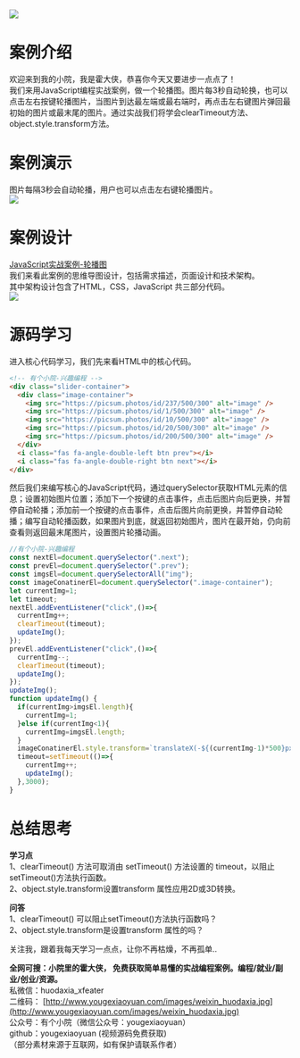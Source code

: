<a name="fkKM7"></a>
# 
![](https://cdn.nlark.com/yuque/0/2022/jpeg/34403478/1669362254893-f8893c27-31bf-416f-b14c-b5e67b3c0abe.jpeg#averageHue=%23ebfbee&clientId=u6d16c574-0002-4&crop=0&crop=0&crop=1&crop=1&from=paste&id=u8af8652b&margin=%5Bobject%20Object%5D&originHeight=1080&originWidth=1920&originalType=url&ratio=1&rotation=0&showTitle=false&status=done&style=none&taskId=ua53b8971-2edb-4ddc-80ba-deee16d18d8&title=)
<a name="XEeWt"></a>
# **案例介绍**
欢迎来到我的小院，我是霍大侠，恭喜你今天又要进步一点点了！<br />我们来用JavaScript编程实战案例，做一个轮播图。图片每3秒自动轮换，也可以点击左右按键轮播图片，当图片到达最左端或最右端时，再点击左右键图片弹回最初始的图片或最末尾的图片。通过实战我们将学会clearTimeout方法、object.style.transform方法。
<a name="KdJxX"></a>
# **案例演示**
图片每隔3秒会自动轮播，用户也可以点击左右键轮播图片。<br />![](https://cdn.nlark.com/yuque/0/2022/png/34403478/1669362254843-a3aaa78b-e3f5-4769-8bf3-db00fd490f14.png#averageHue=%23d2bba7&clientId=u6d16c574-0002-4&crop=0&crop=0&crop=1&crop=1&from=paste&id=u9d1f8068&margin=%5Bobject%20Object%5D&originHeight=402&originWidth=654&originalType=url&ratio=1&rotation=0&showTitle=false&status=done&style=none&taskId=u128883e9-c0e1-41eb-ab8d-93dbb6b9a08&title=)
<a name="HuHRU"></a>
# **案例设计**
[JavaScript实战案例-轮播图](https://docs.qq.com/mind/DTEZ3cWJadXFKUVJh)<br />我们来看此案例的思维导图设计，包括需求描述，页面设计和技术架构。<br />其中架构设计包含了HTML，CSS，JavaScript 共三部分代码。<br />![](https://cdn.nlark.com/yuque/0/2022/png/34403478/1669362254998-b8c58964-5acc-462e-86c3-6d82b55a8c81.png#averageHue=%23d6e7d0&clientId=u6d16c574-0002-4&crop=0&crop=0&crop=1&crop=1&from=paste&id=u1bc6f975&margin=%5Bobject%20Object%5D&originHeight=519&originWidth=797&originalType=url&ratio=1&rotation=0&showTitle=false&status=done&style=none&taskId=uaa5c4f80-b3be-404e-9e20-62c3f01fbf4&title=)
<a name="rr7OH"></a>
# **源码学习**
进入核心代码学习，我们先来看HTML中的核心代码。
```html
<!-- 有个小院-兴趣编程 -->
<div class="slider-container">
  <div class="image-container">
    <img src="https://picsum.photos/id/237/500/300" alt="image" />
    <img src="https://picsum.photos/id/1/500/300" alt="image" />
    <img src="https://picsum.photos/id/10/500/300" alt="image" />
    <img src="https://picsum.photos/id/20/500/300" alt="image" />
    <img src="https://picsum.photos/id/200/500/300" alt="image" />
  </div>
  <i class="fas fa-angle-double-left btn prev"></i>
  <i class="fas fa-angle-double-right btn next"></i>
</div>
```
然后我们来编写核心的JavaScript代码，通过querySelector获取HTML元素的信息；设置初始图片位置；添加下一个按键的点击事件，点击后图片向后更换，并暂停自动轮播；添加前一个按键的点击事件，点击后图片向前更换，并暂停自动轮播；编写自动轮播函数，如果图片到底，就返回初始图片，图片在最开始，仍向前查看则返回最末尾图片，设置图片轮播动画。
```javascript
//有个小院-兴趣编程
const nextEl=document.querySelector(".next");
const prevEl=document.querySelector(".prev");
const imgsEl=document.querySelectorAll("img");
const imageConatinerEl=document.querySelector(".image-container");
let currentImg=1;
let timeout;
nextEl.addEventListener("click",()=>{
  currentImg++;
  clearTimeout(timeout);
  updateImg();
});
prevEl.addEventListener("click",()=>{
  currentImg--;
  clearTimeout(timeout);
  updateImg();
});
updateImg();
function updateImg() {
  if(currentImg>imgsEl.length){
    currentImg=1;
  }else if(currentImg<1){
    currentImg=imgsEl.length;
  }
  imageConatinerEl.style.transform=`translateX(-${(currentImg-1)*500}px)`;
  timeout=setTimeout(()=>{
    currentImg++;
    updateImg();
  },3000);
}

```
<a name="iBe3P"></a>
# **总结思考**
**学习点**<br />1、clearTimeout() 方法可取消由 setTimeout() 方法设置的 timeout，以阻止setTimeout()方法执行函数。<br />2、object.style.transform设置transform 属性应用2D或3D转换。

**问答**<br />1、clearTimeout() 可以阻止setTimeout()方法执行函数吗？<br />2、object.style.transform是设置transform 属性的吗？

关注我，跟着我每天学习一点点，让你不再枯燥，不再孤单..

**全网可搜：小院里的霍大侠， 免费获取简单易懂的实战编程案例。编程/就业/副业/创业/资源。**<br />私微信：huodaxia_xfeater<br />二维码： [http://www.yougexiaoyuan.com/images/weixin_huodaxia.jpg](http://www.yougexiaoyuan.com/images/weixin_huodaxia.jpg)<br />公众号：有个小院（微信公众号：yougexiaoyuan）<br />github：yougexiaoyuan (视频源码免费获取)<br />（部分素材来源于互联网，如有保护请联系作者）
